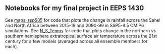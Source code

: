 ## Notebooks for my final project in EEPS 1430
See [maps_ssp585](https://github.com/austinbennysmith/CMIP6/blob/main/EEPS_1430/maps_ssp585.ipynb) for code that plots the change in rainfall across the Sahel and North Africa between 2015-19 and 2090-99 in SSP5-8.5 CMIP6 simulations. See [N_S_Temps](https://github.com/austinbennysmith/CMIP6/tree/main/EEPS_1430/N_S_Temps) for code that plots change in the northern vs southern hemisphere extratropical surface air temperature across the 21st century for a few models (averaged across all ensemble members for each).
